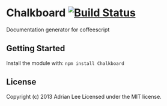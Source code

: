 # Chalkboard [![Build Status](https://secure.travis-ci.org/adrianlee44/chalkboard.png?branch=master)](http://travis-ci.org/adrianlee44/chalkboard)

Documentation generator for coffeescript

## Getting Started
Install the module with: `npm install Chalkboard`

## License
Copyright (c) 2013 Adrian Lee
Licensed under the MIT license.
